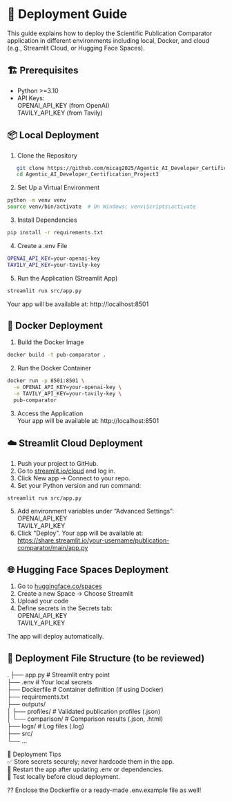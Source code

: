 
# 🚀 Deployment Guide  
This guide explains how to deploy the Scientific Publication Comparator application in different environments including local, Docker, and cloud (e.g., Streamlit Cloud, or Hugging Face Spaces).  

## 🏗️ Prerequisites  
- Python >=3.10  
- API Keys:  
OPENAI_API_KEY (from OpenAI)  
TAVILY_API_KEY (from Tavily)  

## 📦 Local Deployment
1. Clone the Repository 
```bash
   git clone https://github.com/micag2025/Agentic_AI_Developer_Certification_Project3
   cd Agentic_AI_Developer_Certification_Project3
```

2. Set Up a Virtual Environment  
```bash
python -m venv venv
source venv/bin/activate  # On Windows: venv\Scripts\activate
```
3.  Install Dependencies
```bash
pip install -r requirements.txt
```
4. Create a .env File  
```bash  
OPENAI_API_KEY=your-openai-key
TAVILY_API_KEY=your-tavily-key
```
5. Run the Application (Streamlit App) 
```bash
streamlit run src/app.py
```
Your app will be available at: http://localhost:8501  


## 🐳 Docker Deployment  
1. Build the Docker Image  
```bash  
docker build -t pub-comparator .
```
2. Run the Docker Container  
```bash  
docker run -p 8501:8501 \
  -e OPENAI_API_KEY=your-openai-key \
  -e TAVILY_API_KEY=your-tavily-key \
  pub-comparator
```

3. Access the Application  
Your app will be available at: http://localhost:8501  

## ☁️  Streamlit Cloud Deployment
1. Push your project to GitHub.  
2. Go to [streamlit.io/cloud](https://streamlit.io/cloud) and log in.  
3. Click New app → Connect to your repo.  
4. Set your Python version and run command:  
```bash
streamlit run src/app.py
```  
5. Add environment variables under “Advanced Settings”:  
OPENAI_API_KEY  
TAVILY_API_KEY  
6. Click "Deploy".
Your app will be available at: https://share.streamlit.io/your-username/publication-comparator/main/app.py  

## 🌐 Hugging Face Spaces Deployment  
1. Go to [huggingface.co/spaces](https://huggingface.co/spaces)  
2. Create a new Space → Choose Streamlit  
3. Upload your code
4. Define secrets in the Secrets tab:  
OPENAI_API_KEY  
TAVILY_API_KEY

The app will deploy automatically.

## 📂 Deployment File Structure (to be reviewed)
.
├── app.py                      # Streamlit entry point  
├── .env                        # Your local secrets  
├── Dockerfile                  # Container definition (if using Docker)  
├── requirements.txt  
├── outputs/  
│   ├── profiles/               # Validated publication profiles (.json)  
│   └── comparison/            # Comparison results (.json, .html)  
├── logs/                       # Log files (.log)  
├── src/  
└── ...  

📌 Deployment Tips  
✅ Store secrets securely; never hardcode them in the app.  
🔁 Restart the app after updating .env or dependencies.    
🧪 Test locally before cloud deployment.


?? Enclose  the Dockerfile or a ready-made .env.example file as well!  

